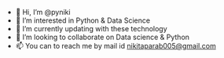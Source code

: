 - 👋 Hi, I’m @pyniki
- 👀 I’m interested in Python & Data Science
- 🌱 I’m currently updating with these technology
- 💞️ I’m looking to collaborate on Data science & Python
- 📫 You can to reach me by mail id nikitaparab005@gmail.com

<!---
pyniki/pyniki is a ✨ special ✨ repository because its `README.md` (this file) appears on your GitHub profile.
You can click the Preview link to take a look at your changes.
--->

